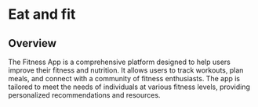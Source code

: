 # Eat and fit

## Overview
The Fitness App is a comprehensive platform designed to help users improve their fitness and nutrition. It allows users to track workouts, plan meals, and connect with a community of fitness enthusiasts. The app is tailored to meet the needs of individuals at various fitness levels, providing personalized recommendations and resources.
